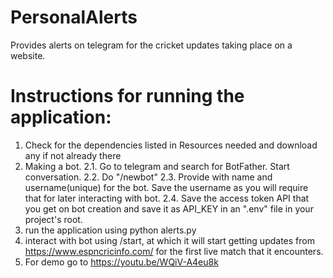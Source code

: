 # PersonalAlerts
Provides alerts on telegram for the cricket updates taking place on a website.

# Instructions for running the application:
1. Check for the dependencies listed in Resources needed and download any if not already there
2. Making a bot.
  2.1. Go to telegram and search for BotFather. Start conversation.
  2.2. Do "/newbot"
  2.3. Provide with name and username(unique) for the bot. Save the username as you will require that for later interacting with bot.
  2.4. Save the access token API that you get on bot creation and save it as API_KEY in an ".env" file in your project's root.
3. run the application using python alerts.py
4. interact with bot using /start, at which it will start getting updates from https://www.espncricinfo.com/ for the first live match that it encounters.
5. For demo go to https://youtu.be/WQiV-A4eu8k
